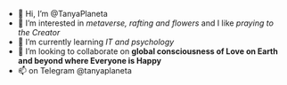 - 👋 Hi, I’m @TanyaPlaneta
- 👀 I’m interested in *metaverse, rafting and flowers* and I like *praying to the Creator*
- 🌱 I’m currently learning *IT and psychology*
- 💞️ I’m looking to collaborate on **global consciousness of Love on Earth and beyond where Everyone is Happy**
- 📫 on Telegram @tanyaplaneta

<!---
TanyaPlaneta/TanyaPlaneta is a ✨ special ✨ repository because its `README.md` (this file) appears on your GitHub profile.
You can click the Preview link to take a look at your changes.
--->

